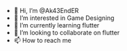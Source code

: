 - 👋 Hi, I’m @Ak43EndER
- 👀 I’m interested in Game Designing
- 🌱 I’m currently learning flutter
- 💞️ I’m looking to collaborate on flutter
- 📫 How to reach me 


<!---
Ak43EndER/Ak43EndER is a ✨ special ✨ repository because its `README.md` (this file) appears on your GitHub profile.
You can click the Preview link to take a look at your changes.
--->
